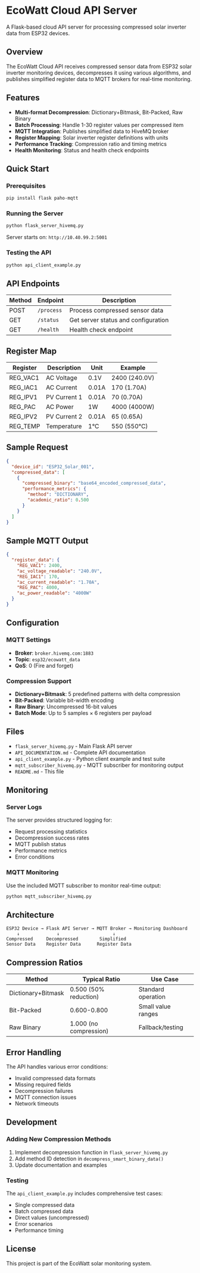 # EcoWatt Cloud API Server

A Flask-based cloud API server for processing compressed solar inverter data from ESP32 devices.

## Overview

The EcoWatt Cloud API receives compressed sensor data from ESP32 solar inverter monitoring devices, decompresses it using various algorithms, and publishes simplified register data to MQTT brokers for real-time monitoring.

## Features

- **Multi-format Decompression**: Dictionary+Bitmask, Bit-Packed, Raw Binary
- **Batch Processing**: Handle 1-30 register values per compressed item
- **MQTT Integration**: Publishes simplified data to HiveMQ broker
- **Register Mapping**: Solar inverter register definitions with units
- **Performance Tracking**: Compression ratio and timing metrics
- **Health Monitoring**: Status and health check endpoints

## Quick Start

### Prerequisites

```bash
pip install flask paho-mqtt
```

### Running the Server

```bash
python flask_server_hivemq.py
```

Server starts on: `http://10.40.99.2:5001`

### Testing the API

```bash
python api_client_example.py
```

## API Endpoints

| Method | Endpoint | Description |
|--------|----------|-------------|
| POST | `/process` | Process compressed sensor data |
| GET | `/status` | Get server status and configuration |
| GET | `/health` | Health check endpoint |

## Register Map

| Register | Description | Unit | Example |
|----------|-------------|------|---------|
| REG_VAC1 | AC Voltage | 0.1V | 2400 (240.0V) |
| REG_IAC1 | AC Current | 0.01A | 170 (1.70A) |
| REG_IPV1 | PV Current 1 | 0.01A | 70 (0.70A) |
| REG_PAC | AC Power | 1W | 4000 (4000W) |
| REG_IPV2 | PV Current 2 | 0.01A | 65 (0.65A) |
| REG_TEMP | Temperature | 1°C | 550 (550°C) |

## Sample Request

```json
{
  "device_id": "ESP32_Solar_001",
  "compressed_data": [
    {
      "compressed_binary": "base64_encoded_compressed_data",
      "performance_metrics": {
        "method": "DICTIONARY",
        "academic_ratio": 0.500
      }
    }
  ]
}
```

## Sample MQTT Output

```json
{
  "register_data": {
    "REG_VAC1": 2400,
    "ac_voltage_readable": "240.0V",
    "REG_IAC1": 170,
    "ac_current_readable": "1.70A",
    "REG_PAC": 4000,
    "ac_power_readable": "4000W"
  }
}
```

## Configuration

### MQTT Settings
- **Broker**: `broker.hivemq.com:1883`
- **Topic**: `esp32/ecowatt_data`
- **QoS**: 0 (Fire and forget)

### Compression Support
- **Dictionary+Bitmask**: 5 predefined patterns with delta compression
- **Bit-Packed**: Variable bit-width encoding
- **Raw Binary**: Uncompressed 16-bit values
- **Batch Mode**: Up to 5 samples × 6 registers per payload

## Files

- `flask_server_hivemq.py` - Main Flask API server
- `API_DOCUMENTATION.md` - Complete API documentation
- `api_client_example.py` - Python client example and test suite
- `mqtt_subscriber_hivemq.py` - MQTT subscriber for monitoring output
- `README.md` - This file

## Monitoring

### Server Logs
The server provides structured logging for:
- Request processing statistics
- Decompression success rates
- MQTT publish status  
- Performance metrics
- Error conditions

### MQTT Monitoring
Use the included MQTT subscriber to monitor real-time output:

```bash
python mqtt_subscriber_hivemq.py
```

## Architecture

```
ESP32 Device → Flask API Server → MQTT Broker → Monitoring Dashboard
    ↓              ↓                    ↓
Compressed     Decompressed        Simplified
Sensor Data    Register Data      Register Data
```

## Compression Ratios

| Method | Typical Ratio | Use Case |
|--------|---------------|----------|
| Dictionary+Bitmask | 0.500 (50% reduction) | Standard operation |
| Bit-Packed | 0.600-0.800 | Small value ranges |
| Raw Binary | 1.000 (no compression) | Fallback/testing |

## Error Handling

The API handles various error conditions:
- Invalid compressed data formats
- Missing required fields
- Decompression failures
- MQTT connection issues
- Network timeouts

## Development

### Adding New Compression Methods
1. Implement decompression function in `flask_server_hivemq.py`
2. Add method ID detection in `decompress_smart_binary_data()`
3. Update documentation and examples

### Testing
The `api_client_example.py` includes comprehensive test cases:
- Single compressed data
- Batch compressed data
- Direct values (uncompressed)
- Error scenarios
- Performance timing

## License

This project is part of the EcoWatt solar monitoring system.